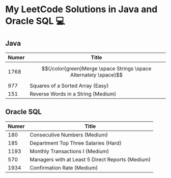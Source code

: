 # My LeetCode Solutions in Java and Oracle SQL 💻 #

## Java ##

Numer         | Title
------------- | -----------------------------------
1768          | $${/color{green}Merge \space Strings \space Alternately \space}$$
977           | Squares of a Sorted Array (Easy)
151           | Reverse Words in a String (Medium)

## Oracle SQL ##

Numer         | Title
------------- | -----------------------------------
180          | Consecutive Numbers (Medium)
185           | Department Top Three Salaries (Hard)
1193           | Monthly Transactions I (Medium)
570           | Managers with at Least 5 Direct Reports (Medium)
1934           | Confirmation Rate (Medium)
